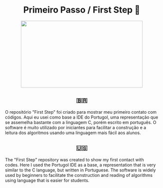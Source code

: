 <div align="center"> 
  <h1> Primeiro Passo / First Step 👣
  </h1>
</div>

<div align="center">
   <img src="https://user-images.githubusercontent.com/114448911/215551011-8a952ff5-0542-4f68-bd4a-42fec1cc4557.png" width="400px" height="220px">
</div>

<div align="center">
  <h2> 🇧🇷 
  </h2>
</div>

O repositório "First Step" foi criado para mostrar meu primeiro contato com códigos. Aqui eu usei como base a IDE do Portugol, uma representação que se assemelha bastante com a linguagem C, porém escrito em português. O software é muito utilizado por iniciantes para facilitar a construção e a leitura dos algoritmos usando uma linguagem mais fácil aos alunos.



<div align="center">
  <h2>  🇺🇸 
  </h2> 
</div>

The "First Step" repository was created to show my first contact with codes. Here I used the Portugol IDE as a base, a representation that is very similar to the C language, but written in Portuguese. The software is widely used by beginners to facilitate the construction and reading of algorithms using language that is easier for students.

